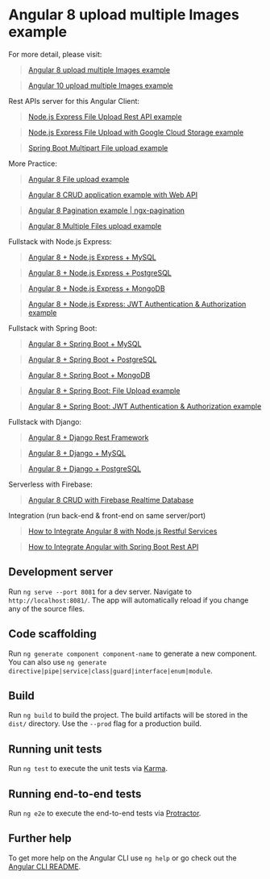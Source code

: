 # Angular 8 upload multiple Images example

For more detail, please visit:
> [Angular 8 upload multiple Images example](https://bezkoder.com/angular-8-upload-multiple-images/)

> [Angular 10 upload multiple Images example](https://bezkoder.com/angular-10-upload-multiple-images/)

Rest APIs server for this Angular Client:
> [Node.js Express File Upload Rest API example](https://bezkoder.com/node-js-express-file-upload/)

> [Node.js Express File Upload with Google Cloud Storage example](https://bezkoder.com/google-cloud-storage-nodejs-upload-file/)

> [Spring Boot Multipart File upload example](https://bezkoder.com/spring-boot-file-upload/)

More Practice:
> [Angular 8 File upload example](https://bezkoder.com/angular-spring-boot-file-upload/)

> [Angular 8 CRUD application example with Web API](https://bezkoder.com/angular-crud-app/)

> [Angular 8 Pagination example | ngx-pagination](https://bezkoder.com/ngx-pagination-angular-8/)

> [Angular 8 Multiple Files upload example](https://bezkoder.com/angular-multiple-files-upload/)

Fullstack with Node.js Express:
> [Angular 8 + Node.js Express + MySQL](https://bezkoder.com/angular-node-express-mysql/)

> [Angular 8 + Node.js Express + PostgreSQL](https://bezkoder.com/angular-node-express-postgresql/)

> [Angular 8 + Node.js Express + MongoDB](https://bezkoder.com/angular-mongodb-node-express/)

> [Angular 8 + Node.js Express: JWT Authentication & Authorization example](https://bezkoder.com/node-js-express-angular-jwt-auth/)

Fullstack with Spring Boot:
> [Angular 8 + Spring Boot + MySQL](https://bezkoder.com/angular-spring-boot-crud/)

> [Angular 8 + Spring Boot + PostgreSQL](https://bezkoder.com/angular-spring-boot-postgresql/)

> [Angular 8 + Spring Boot + MongoDB](https://bezkoder.com/angular-spring-boot-mongodb/)

> [Angular 8 + Spring Boot: File Upload example](https://bezkoder.com/angular-spring-boot-file-upload/)

> [Angular 8 + Spring Boot: JWT Authentication & Authorization example](https://bezkoder.com/angular-spring-boot-jwt-auth/)

Fullstack with Django:
> [Angular 8 + Django Rest Framework](https://bezkoder.com/django-angular-crud-rest-framework/)

> [Angular 8 + Django + MySQL](https://bezkoder.com/django-angular-mysql/)

> [Angular 8 + Django + PostgreSQL](https://bezkoder.com/django-angular-postgresql/)

Serverless with Firebase:
> [Angular 8 CRUD with Firebase Realtime Database](https://bezkoder.com/angular-8-firebase-crud/)

Integration (run back-end & front-end on same server/port)
> [How to Integrate Angular 8 with Node.js Restful Services](https://bezkoder.com/integrate-angular-8-node-js/)

> [How to Integrate Angular with Spring Boot Rest API](https://bezkoder.com/integrate-angular-spring-boot/)

## Development server

Run `ng serve --port 8081` for a dev server. Navigate to `http://localhost:8081/`. The app will automatically reload if you change any of the source files.

## Code scaffolding

Run `ng generate component component-name` to generate a new component. You can also use `ng generate directive|pipe|service|class|guard|interface|enum|module`.

## Build

Run `ng build` to build the project. The build artifacts will be stored in the `dist/` directory. Use the `--prod` flag for a production build.

## Running unit tests

Run `ng test` to execute the unit tests via [Karma](https://karma-runner.github.io).

## Running end-to-end tests

Run `ng e2e` to execute the end-to-end tests via [Protractor](http://www.protractortest.org/).

## Further help

To get more help on the Angular CLI use `ng help` or go check out the [Angular CLI README](https://github.com/angular/angular-cli/blob/master/README.md).
